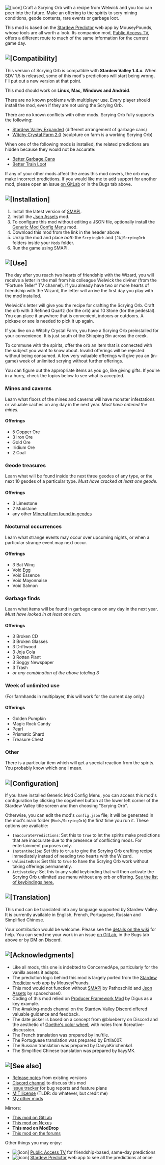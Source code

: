 ![[icon]](https://kdau.gitlab.io/ScryingOrb/icon.png) Craft a Scrying Orb with a recipe from Welwick and you too can peer into the future. Make an offering to the spirits to scry mining conditions, geode contents, rare events or garbage loot.

This mod is based on the [Stardew Predictor](https://mouseypounds.github.io/stardew-predictor/) web app by MouseyPounds, whose tools are all worth a look. Its companion mod, [Public Access TV](https://www.moddrop.com/stardew-valley/mods/757967-public-access-tv), offers a different route to much of the same information for the current game day.

## ![[Compatibility]](https://kdau.gitlab.io/headers/compatibility.png)

This version of Scrying Orb is compatible with **Stardew Valley 1.4.x**. When SDV 1.5 is released, some of this mod's predictions will start being wrong. I'll put out a new version at that point.

This mod should work on **Linux, Mac, Windows and Android**.

There are no known problems with multiplayer use. Every player should install the mod, even if they are not using the Scrying Orb.

There are no known conflicts with other mods. Scrying Orb fully supports the following:

* [Stardew Valley Expanded](https://www.nexusmods.com/stardewvalley/mods/3753) (different arrangement of garbage cans)
* [Witchy Crystal Farm 2.0](https://www.nexusmods.com/stardewvalley/mods/4330) (sculpture on farm is a working Scrying Orb)

When one of the following mods is installed, the related predictions are hidden because they would not be accurate:

* [Better Garbage Cans](https://www.nexusmods.com/stardewvalley/mods/4171)
* [Better Train Loot](https://www.nexusmods.com/stardewvalley/mods/4234)

If any of your other mods affect the areas this mod covers, the orb may make incorrect predictions. If you would like me to add support for another mod, please open an issue [on GitLab](https://gitlab.com/kdau/predictivemods/-/issues) or in the Bugs tab above.

## ![[Installation]](https://kdau.gitlab.io/headers/installation.png)

1. Install the latest version of [SMAPI](https://smapi.io/).
1. Install the [Json Assets](https://www.nexusmods.com/stardewvalley/mods/1720) mod.
1. To configure this mod without editing a JSON file, optionally install the [Generic Mod Config Menu](https://www.nexusmods.com/stardewvalley/mods/5098) mod.
1. Download this mod from the link in the header above.
1. Unzip the mod and place *both* the `ScryingOrb` and `[JA]ScryingOrb` folders inside your `Mods` folder.
1. Run the game using SMAPI.

## ![[Use]](https://kdau.gitlab.io/headers/use.png)

The day after you reach two hearts of friendship with the Wizard, you will receive a letter in the mail from his colleague Welwick the diviner (from the "Fortune Teller" TV channel). If you already have two or more hearts of friendship with the Wizard, the letter will arrive the first day you play with the mod installed.

Welwick's letter will give you the recipe for crafting the Scrying Orb. Craft the orb with 3 Refined Quartz (for the orb) and 10 Stone (for the pedestal). You can place it anywhere that is convenient, indoors or outdoors. A pickaxe or axe is needed to pick it up again.

If you live on a Witchy Crystal Farm, you have a Scrying Orb preinstalled for your convenience. It is just south of the Shipping Bin across the creek.

To commune with the spirits, offer the orb an item that is connected with the subject you want to know about. Invalid offerings will be rejected without being consumed. A few very valuable offerings will give you an (in-game) week of unlimited scrying without further offerings.

You can figure out the appropriate items as you go, like giving gifts. If you're in a hurry, check the topics below to see what is accepted.

### Mines and caverns

Learn what floors of the mines and caverns will have monster infestations or valuable caches on any day in the next year. *Must have entered the mines.*

#### Offerings

* 5 Copper Ore
* 3 Iron Ore
* Gold Ore
* Iridium Ore
* 2 Coal

### Geode treasures

Learn what will be found inside the next three geodes of any type, or the next 10 geodes of a particular type. *Must have cracked at least one geode.*

#### Offerings

* 3 Limestone
* 2 Mudstone
* any other [Mineral item found in geodes](https://stardewvalleywiki.com/Minerals#Geode_Minerals)

### Nocturnal occurrences

Learn what strange events may occur over upcoming nights, or when a particular strange event may next occur.

#### Offerings

* 3 Bat Wing
* Void Egg
* Void Essence
* Void Mayonnaise
* Void Salmon

### Garbage finds

Learn what items will be found in garbage cans on any day in the next year. *Must have looked in at least one can.*

#### Offerings

* 3 Broken CD
* 3 Broken Glasses
* 3 Driftwood
* 3 Joja Cola
* 3 Rotten Plant
* 3 Soggy Newspaper
* 3 Trash
* *or any combination of the above totaling 3*

### Week of unlimited use

(For farmhands in multiplayer, this will work for the current day only.)

#### Offerings

* Golden Pumpkin
* Magic Rock Candy
* Pearl
* Prismatic Shard
* Treasure Chest

### Other

There is a particular item which will get a special reaction from the spirits. You probably know which one I mean.

## ![[Configuration]](https://kdau.gitlab.io/headers/configuration.png)

If you have installed Generic Mod Config Menu, you can access this mod's configuration by clicking the cogwheel button at the lower left corner of the Stardew Valley title screen and then choosing "Scrying Orb".

Otherwise, you can edit the mod's `config.json` file; it will be generated in the mod's main folder (`Mods/ScryingOrb`) the first time you run it. These options are available:

* `InaccuratePredictions`: Set this to `true` to let the spirits make predictions that are inaccurate due to the presence of conflicting mods. For entertainment purposes only.
* `InstantRecipe`: Set this to `true` to give the Scrying Orb crafting recipe immediately instead of needing two hearts with the Wizard.
* `UnlimitedUse`: Set this to `true` to have the Scrying Orb work without taking offerings permanently.
* `ActivateKey`: Set this to any valid keybinding that will then activate the Scrying Orb unlimited use menu without any orb or offering. [See the list of keybindings here.](https://stardewvalleywiki.com/Modding:Player_Guide/Key_Bindings#Available_bindings)

## ![[Translation]](https://kdau.gitlab.io/headers/translation.png)

This mod can be translated into any language supported by Stardew Valley. It is currently available in English, French, Portuguese, Russian and Simplified Chinese.

Your contribution would be welcome. Please see the [details on the wiki](https://stardewvalleywiki.com/Modding:Translations) for help. You can send me your work in an issue [on GitLab](https://gitlab.com/kdau/predictivemods/-/issues), in the Bugs tab above or by DM on Discord.

## ![[Acknowledgments]](https://kdau.gitlab.io/headers/acknowledgments.png)

* Like all mods, this one is indebted to ConcernedApe, particularly for the vanilla assets it adapts.
* The prediction logic behind this mod is largely ported from the [Stardew Predictor](https://mouseypounds.github.io/stardew-predictor/) web app by MouseyPounds.
* This mod would not function without [SMAPI](https://smapi.io/) by Pathoschild and [Json Assets](https://www.nexusmods.com/stardewvalley/mods/1720) by spacechase0.
* Coding of this mod relied on [Producer Framework Mod](https://www.nexusmods.com/stardewvalley/mods/4970) by Digus as a key example.
* The #making-mods channel on the [Stardew Valley Discord](https://discordapp.com/invite/StardewValley) offered valuable guidance and feedback.
* The date picker is based on a concept from @blueberry on Discord and the aesthetic of [Goethe's color wheel](https://commons.wikimedia.org/wiki/File:Goethe,_Farbenkreis_zur_Symbolisierung_des_menschlichen_Geistes-_und_Seelenlebens,_1809.jpg), with notes from #creative-discussion.
* The French translation was prepared by Inu'tile.
* The Portuguese translation was prepared by Ertila007.
* The Russian translation was prepared by DanyaKirichenko1.
* The Simplified Chinese translation was prepared by liayyMK.

## ![[See also]](https://kdau.gitlab.io/headers/see-also.png)

* [Release notes](https://gitlab.com/kdau/predictivemods/-/blob/master/ScryingOrb/RELEASE-NOTES.md) from existing versions
* [Discord channel](https://discord.gg/Vqrc726) to discuss this mod
* [Issue tracker](https://gitlab.com/kdau/predictivemods/-/issues) for bug reports and feature plans
* [MIT license](https://gitlab.com/kdau/predictivemods/-/blob/master/LICENSE) (TLDR: do whatever, but credit me)
* [My other mods](https://kdau.gitlab.io)

Mirrors:

* [This mod on GitLab](https://gitlab.com/kdau/predictivemods/-/tree/master/ScryingOrb)
* [This mod on Nexus](https://www.nexusmods.com/stardewvalley/mods/5603)
* **This mod on ModDrop**
* [This mod on the forums](https://forums.stardewvalley.net/index.php?resources/scrying-orb.54/)

Other things you may enjoy:

* ![[icon]](https://kdau.gitlab.io/PublicAccessTV/icon.png) [Public Access TV](https://www.moddrop.com/stardew-valley/mods/757967-public-access-tv) for friendship-based, same-day predictions
* ![[icon]](https://mouseypounds.github.io/stardew-predictor/favicon_p.png) [Stardew Predictor](https://mouseypounds.github.io/stardew-predictor/) web app to see all the predictions at once
